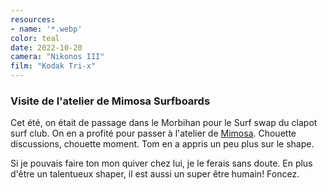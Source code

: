 ```yaml
---
resources: 
- name: '*.webp'
color: teal
date: 2022-10-20
camera: "Nikonos III"
film: "Kodak Tri-x"
---
```


### Visite de l'atelier de Mimosa Surfboards

Cet été, on était de passage dans le Morbihan pour le Surf swap du clapot surf club.
On en a profité pour passer à l'atelier de [Mimosa](https://www.mimosa-surfboards.com/).
Chouette discussions, chouette moment. Tom en a appris un peu plus sur le shape.

Si je pouvais faire ton mon quiver chez lui, je le ferais sans doute. En plus d'être un talentueux shaper, il est aussi un super être humain! Foncez.
